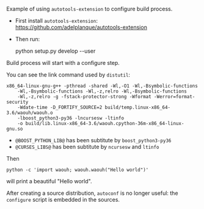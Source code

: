 Example of using `autotools-extension` to configure build process.

* First install `autotools-extension`:
  https://github.com/adelplanque/autotools-extension

* Then run:

    python setup.py develop --user

Build process will start with a configure step.

You can see the link command used by `distutil`:

    x86_64-linux-gnu-g++ -pthread -shared -Wl,-O1 -Wl,-Bsymbolic-functions
        -Wl,-Bsymbolic-functions -Wl,-z,relro -Wl,-Bsymbolic-functions
        -Wl,-z,relro -g -fstack-protector-strong -Wformat -Werror=format-security
        -Wdate-time -D_FORTIFY_SOURCE=2 build/temp.linux-x86_64-3.6/waouh/waouh.o
        -lboost_python3-py36 -lncursesw -ltinfo
        -o build/lib.linux-x86_64-3.6/waouh.cpython-36m-x86_64-linux-gnu.so

* `@BOOST_PYTHON_LIB@` has been subtitute by `boost_python3-py36`
* `@CURSES_LIBS@` has been subtitute by `ncursesw` and `ltinfo`

Then

    python -c 'import waouh; waouh.waouh("Hello world")'

will print a beautiful "Hello world".

After creating a source distribution, `autoconf` is no longer useful: the `configure` script is embedded in the sources.

